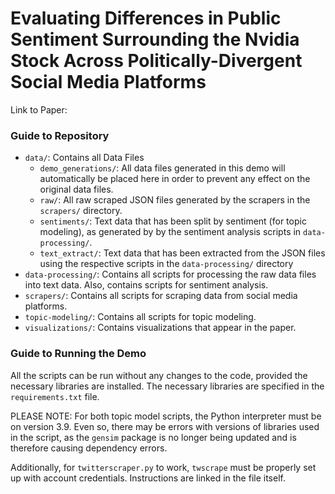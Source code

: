 # Evaluating Differences in Public Sentiment Surrounding the Nvidia Stock Across Politically-Divergent Social Media Platforms

Link to Paper:

### Guide to Repository

- `data/`: Contains all Data Files
    - `demo_generations/`: All data files generated in this demo will automatically be placed here in order to prevent any effect on the original data files.
    - `raw/`: All raw scraped JSON files generated by the scrapers in the `scrapers/` directory.
    - `sentiments/`: Text data that has been split by sentiment (for topic modeling), as generated by by the sentiment analysis scripts in `data-processing/`. 
    - `text_extract/`: Text data that has been extracted from the JSON files using the respective scripts in the `data-processing/` directory
- `data-processing/`: Contains all scripts for processing the raw data files into text data. Also, contains scripts for sentiment analysis.
- `scrapers/`: Contains all scripts for scraping data from social media platforms.
- `topic-modeling/`: Contains all scripts for topic modeling.
- `visualizations/`: Contains visualizations that appear in the paper. 

### Guide to Running the Demo


All the scripts can be run without any changes to the code, provided the necessary libraries are installed.
The necessary libraries are specified in the `requirements.txt` file. 

PLEASE NOTE: For both topic model scripts, the Python interpreter must be on version 3.9. Even so, there may be errors with versions of libraries used in the script, as the `gensim` package is no longer being updated and is therefore causing dependency errors. 

Additionally, for `twitterscraper.py` to work, `twscrape` must be properly set up with account credentials. Instructions are linked in the file itself.

